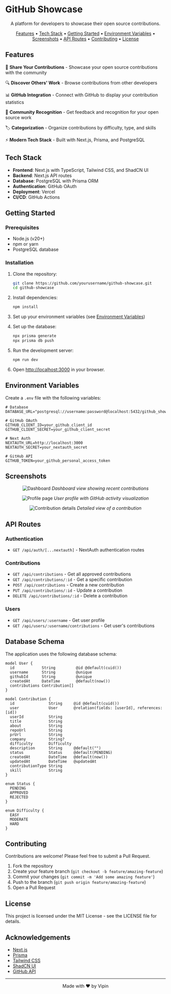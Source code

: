 # GitHub Showcase


<p align="center">
  A platform for developers to showcase their open source contributions.
</p>

<p align="center">
  <a href="#features">Features</a> •
  <a href="#tech-stack">Tech Stack</a> •
  <a href="#getting-started">Getting Started</a> •
  <a href="#environment-variables">Environment Variables</a> •
  <a href="#screenshots">Screenshots</a> •
  <a href="#api-routes">API Routes</a> •
  <a href="#contributing">Contributing</a> •
  <a href="#license">License</a>
</p>

## Features

🌟 **Share Your Contributions** - Showcase your open source contributions with the community

🔍 **Discover Others' Work** - Browse contributions from other developers

📊 **GitHub Integration** - Connect with GitHub to display your contribution statistics

👥 **Community Recognition** - Get feedback and recognition for your open source work

🏷️ **Categorization** - Organize contributions by difficulty, type, and skills

⚡ **Modern Tech Stack** - Built with Next.js, Prisma, and PostgreSQL

## Tech Stack

- **Frontend**: Next.js with TypeScript, Tailwind CSS, and ShadCN UI
- **Backend**: Next.js API routes
- **Database**: PostgreSQL with Prisma ORM
- **Authentication**: GitHub OAuth
- **Deployment**: Vercel
- **CI/CD**: GitHub Actions

## Getting Started

### Prerequisites

- Node.js (v20+)
- npm or yarn
- PostgreSQL database

### Installation

1. Clone the repository:
   ```bash
   git clone https://github.com/yourusername/github-showcase.git
   cd github-showcase
   ```

2. Install dependencies:
   ```bash
   npm install
   ```

3. Set up your environment variables (see [Environment Variables](#environment-variables))

4. Set up the database:
   ```bash
   npx prisma generate
   npx prisma db push
   ```

5. Run the development server:
   ```bash
   npm run dev
   ```

6. Open [http://localhost:3000](http://localhost:3000) in your browser.

## Environment Variables

Create a `.env` file with the following variables:

```
# Database
DATABASE_URL="postgresql://username:password@localhost:5432/github_showcase"

# GitHub OAuth
GITHUB_CLIENT_ID=your_github_client_id
GITHUB_CLIENT_SECRET=your_github_client_secret

# Next Auth
NEXTAUTH_URL=http://localhost:3000
NEXTAUTH_SECRET=your_nextauth_secret

# GitHub API
GITHUB_TOKEN=your_github_personal_access_token
```

## Screenshots

<p align="center">
  <img src="/api/placeholder/800/450" alt="Dashboard" />
  <em>Dashboard view showing recent contributions</em>
</p>

<p align="center">
  <img src="/api/placeholder/800/450" alt="Profile page" />
  <em>User profile with GitHub activity visualization</em>
</p>

<p align="center">
  <img src="/api/placeholder/800/450" alt="Contribution details" />
  <em>Detailed view of a contribution</em>
</p>

## API Routes

### Authentication

- `GET /api/auth/[...nextauth]` - NextAuth authentication routes

### Contributions

- `GET /api/contributions` - Get all approved contributions
- `GET /api/contributions/:id` - Get a specific contribution
- `POST /api/contributions` - Create a new contribution
- `PUT /api/contributions/:id` - Update a contribution
- `DELETE /api/contributions/:id` - Delete a contribution

### Users

- `GET /api/users/:username` - Get user profile
- `GET /api/users/:username/contributions` - Get user's contributions

## Database Schema

The application uses the following database schema:

```prisma
model User {
  id            String         @id @default(cuid())
  username      String         @unique
  githubId      String         @unique
  createdAt     DateTime       @default(now())
  contributions Contribution[]
}

model Contribution {
  id               String     @id @default(cuid())
  user             User       @relation(fields: [userId], references: [id])
  userId           String
  title            String
  about            String
  repoUrl          String
  prUrl            String
  company          String?
  difficulty       Difficulty
  description      String     @default("")
  status           Status     @default(PENDING)
  createdAt        DateTime   @default(now())
  updatedAt        DateTime   @updatedAt
  contributionType String
  skill            String
}

enum Status {
  PENDING
  APPROVED
  REJECTED
}

enum Difficulty {
  EASY
  MODERATE
  HARD
}
```

## Contributing

Contributions are welcome! Please feel free to submit a Pull Request.

1. Fork the repository
2. Create your feature branch (`git checkout -b feature/amazing-feature`)
3. Commit your changes (`git commit -m 'Add some amazing feature'`)
4. Push to the branch (`git push origin feature/amazing-feature`)
5. Open a Pull Request

## License

This project is licensed under the MIT License - see the LICENSE file for details.

## Acknowledgements

- [Next.js](https://nextjs.org/)
- [Prisma](https://www.prisma.io/)
- [Tailwind CSS](https://tailwindcss.com/)
- [ShadCN UI](https://ui.shadcn.com/)
- [GitHub API](https://docs.github.com/en/graphql)

---

<p align="center">
  Made with ❤️ by Vipin
</p>